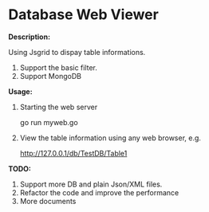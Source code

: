 # Database Web Viewer

**Description:**

Using Jsgrid to dispay table informations.

1. Support the basic filter.
2. Support MongoDB

**Usage:**

1. Starting the web server

   go run myweb.go
   
2. View the table information using any web browser, e.g.

   http://127.0.0.1/db/TestDB/Table1   

**TODO:**

1. Support more DB and plain Json/XML files.
2. Refactor the code and improve the performance
3. More documents
